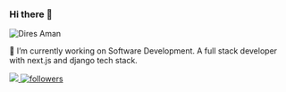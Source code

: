 ### Hi there 👋

<p align="left"> <img src="https://komarev.com/ghpvc/?username=dires318&label=Profile%20views&color=0e75b6&style=flat" alt="Dires Aman" /> </p>

🔭 I’m currently working on Software Development. A full stack developer with next.js and django tech stack.

<!--
📫 You can reach me 
**Dires318/Dires318** is a ✨ _special_ ✨ repository because its `README.md` (this file) appears on your GitHub profile.

Here are some ideas to get you started:

- 🔭 I’m currently working on ...
- 🌱 I’m currently learning ...
- 👯 I’m looking to collaborate on ...
- 🤔 I’m looking for help with ...
- 💬 Ask me about ...
- 📫 How to reach me: ...
- 😄 Pronouns: ...
- ⚡ Fun fact: ...
-->
<p>
   <a href="https://www.upwork.com/freelancers/~0161bcf21dc6173783" target="_blank">
       <img src="https://img.shields.io/badge/UpWork-6FDA44?style=for-the-badge&logo=Upwork&logoColor=white"/>   
   </a>
  <a href="https://github.com/dires318">
    <img alt="followers" title="Follow me on GitHub" src="https://img.shields.io/github/followers/dires318?color=236ad3&labelColor=1155ba&style=for-the-badge&logo=github&label=Follow"  target="_blank"/>
  </a>
</p>
